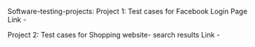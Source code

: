 Software-testing-projects:
Project 1: Test cases for Facebook Login Page
Link - 

Project 2: Test cases for Shopping website- search results
Link - 
